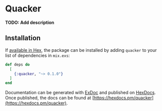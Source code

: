 # Quacker

**TODO: Add description**

## Installation

If [available in Hex](https://hex.pm/docs/publish), the package can be installed
by adding `quacker` to your list of dependencies in `mix.exs`:

```elixir
def deps do
  [
    {:quacker, "~> 0.1.0"}
  ]
end
```

Documentation can be generated with [ExDoc](https://github.com/elixir-lang/ex_doc)
and published on [HexDocs](https://hexdocs.pm). Once published, the docs can
be found at [https://hexdocs.pm/quacker](https://hexdocs.pm/quacker).

